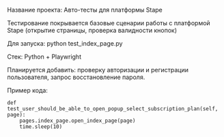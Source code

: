 Название проекта: Авто-тесты для платформы Stape

Тестирование покрывается базовые сценарии работы с платформой Stape (открытие страницы, проверка валидности кнопок)

Для запуска: python test_index_page.py

Стек: Python + Playwright

Планируется добавить: проверку авторизации и регистрации пользователя, запрос восстановление пароля.

Пример кода:

    def test_user_should_be_able_to_open_popup_select_subscription_plan(self, page):
        pages.index_page.open_index_page(page)
        time.sleep(10)
